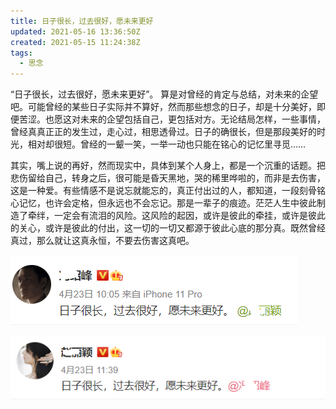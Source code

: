 ```yaml
---
title: 日子很长，过去很好，愿未来更好
updated: 2021-05-16 13:36:50Z
created: 2021-05-15 11:24:38Z
tags:
  - 思念
---
```


“日子很长，过去很好，愿未来更好”。 算是对曾经的肯定与总结，对未来的企望吧。可能曾经的某些日子实际并不算好，然而那些想念的日子，却是十分美好，即便苦涩。也愿这对未来的企望包括自己，更包括对方。无论结局怎样，一些事情，曾经真真正正的发生过，走心过，相思透骨过。日子的确很长，但是那段美好的时光，相对却很短。曾经的一颦一笑，一举一动也只能在铭心的记忆里寻觅……

其实，嘴上说的再好，然而现实中，具体到某个人身上，都是一个沉重的话题。把悲伤留给自己，转身之后，很可能是昏天黑地，哭的稀里哗啦的，而非是去伤害，这是一种爱。有些情感不是说忘就能忘的，真正付出过的人，都知道，一段刻骨铭心记忆，也许会定格，但永远也不会忘记。那是一辈子的痕迹。茫茫人生中彼此制造了牵绊，一定会有流泪的风险。这风险的起因，或许是彼此的牵挂，或许是彼此的关心，或许是彼此的付出，这一切的一切又都源于彼此心底的那分真。既然曾经真过，那么就让这真永恒，不要去伤害这真吧。



![冯绍峰.png](../../_resources/冯绍峰.png)



![赵丽颖.png](../../_resources/赵丽颖.png)

